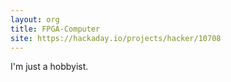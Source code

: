 ```yaml
---
layout: org
title: FPGA-Computer
site: https://hackaday.io/projects/hacker/10708
---
```

I'm just a hobbyist.
